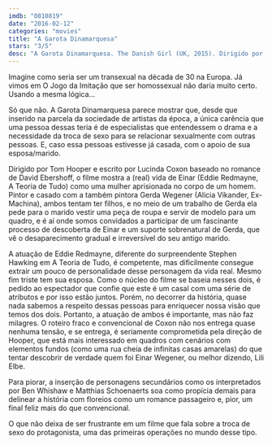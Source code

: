```yaml
---
imdb: "0810819"
date: "2016-02-12"
categories: "movies"
title: "A Garota Dinamarquesa"
stars: "3/5"
desc: "A Garota Dinamarquesa. The Danish Girl (UK, 2015). Dirigido por Tom Hooper. Escrito por David Ebershoff, Lucinda Coxon. Com Alicia Vikander, Eddie Redmayne, Tusse Silberg, Adrian Schiller, Amber Heard, Emerald Fennell, Henry Pettigrew, Claus Bue, Peter Krag."
---
```

Imagine como seria ser um transexual na década de 30 na Europa. Já vimos em O Jogo da Imitação que ser homossexual não daria muito certo. Usando a mesma lógica...

Só que não. A Garota Dinamarquesa parece mostrar que, desde que inserido na parcela da sociedade de artistas da época, a única carência que uma pessoa dessas teria é de especialistas que entendessem o drama e a necessidade da troca de sexo para se relacionar sexualmente com outras pessoas. E, caso essa pessoas estivesse já casada, com o apoio de sua esposa/marido.

Dirigido por Tom Hooper e escrito por Lucinda Coxon baseado no romance de David Ebershoff, o filme mostra a (real) vida de Einar (Eddie Redmayne, A Teoria de Tudo) como uma mulher aprisionada no corpo de um homem. Pintor e casado com a também pintora Gerda Wegener (Alicia Vikander, Ex-Machina), ambos tentam ter filhos, e no meio de um trabalho de Gerda ela pede para o marido vestir uma peça de roupa e servir de modelo para um quadro, e é aí onde somos convidados a participar de um fascinante processo de descoberta de Einar e um suporte sobrenatural de Gerda, que vê o desaparecimento gradual e irreversível do seu antigo marido.

A atuação de Eddie Redmayne, diferente do surpreendente Stephen Hawking em A Teoria de Tudo, é competente, mas dificilmente consegue extrair um pouco de personalidade desse personagem da vida real. Mesmo fim triste tem sua esposa. Como o núcleo do filme se baseia nesses dois, é pedido ao espectador que confie que este é um casal com uma série de atributos e por isso estão juntos. Porém, no decorrer da história, quase nada sabemos a respeito dessas pessoas para enriquecer nossa visão que temos dos dois. Portanto, a atuação de ambos é importante, mas não faz milagres. O roteiro fraco e convencional de Coxon não nos entrega quase nenhuma tensão, e se entrega, é seriamente comprometida pela direção de Hooper, que está mais interessado em quadros com cenários com elementos fundos (como uma rua cheia de infinitas casas amarelas) do que tentar descobrir de verdade quem foi Einar Wegener, ou melhor dizendo, Lili Elbe.

Para piorar, a inserção de personagens secundários como os interpretados por Ben Whishaw e Matthias Schoenaerts soa como propícia demais para delinear a história com floreios como um romance passageiro e, pior, um final feliz mais do que convencional.

O que não deixa de ser frustrante em um filme que fala sobre a troca de sexo do protagonista, uma das primeiras operações no mundo desse tipo.
